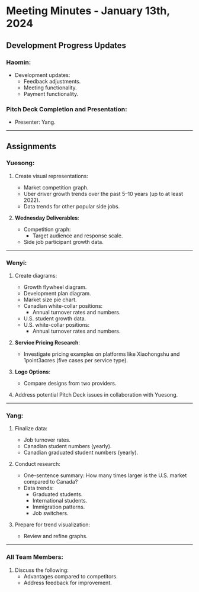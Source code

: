 # Meeting Minutes - January 13th, 2024

## Development Progress Updates

### **Haomin**:
- Development updates:
  - Feedback adjustments.
  - Meeting functionality.
  - Payment functionality.

### **Pitch Deck Completion and Presentation**:
- Presenter: Yang.

---

## Assignments

### **Yuesong**:
1. Create visual representations:
   - Market competition graph.
   - Uber driver growth trends over the past 5–10 years (up to at least 2022).
   - Data trends for other popular side jobs.

2. **Wednesday Deliverables**:
   - Competition graph:
     - Target audience and response scale.
   - Side job participant growth data.

---

### **Wenyi**:
1. Create diagrams:
   - Growth flywheel diagram.
   - Development plan diagram.
   - Market size pie chart.
   - Canadian white-collar positions:
     - Annual turnover rates and numbers.
   - U.S. student growth data.
   - U.S. white-collar positions:
     - Annual turnover rates and numbers.

2. **Service Pricing Research**:
   - Investigate pricing examples on platforms like Xiaohongshu and 1point3acres (five cases per service type).

3. **Logo Options**:
   - Compare designs from two providers.

4. Address potential Pitch Deck issues in collaboration with Yuesong.

---

### **Yang**:
1. Finalize data:
   - Job turnover rates.
   - Canadian student numbers (yearly).
   - Canadian graduated student numbers (yearly).

2. Conduct research:
   - One-sentence summary: How many times larger is the U.S. market compared to Canada?
   - Data trends:
     - Graduated students.
     - International students.
     - Immigration patterns.
     - Job switchers.

3. Prepare for trend visualization:
   - Review and refine graphs.

---

### **All Team Members**:
1. Discuss the following:
   - Advantages compared to competitors.
   - Address feedback for improvement.
